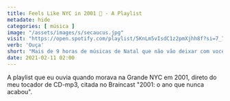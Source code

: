 ```yaml
---
title: Feels Like NYC in 2001 🗽 - A Playlist  
metadate: hide
categories: [ música ]
image: "/assets/images/s/secaucus.jpg"
visit: "https://open.spotify.com/playlist/5KnLm5vIsdC1z2pmXjhh8f?si=7_7g-6DYRya8bXl4xGMpxg"
verb: 'Ouça'
short: "Mais de 9 horas de músicas de Natal que não vão deixar com você com vontade de se matar"
date: 2021-02-11 02:00
---
```


A playlist que eu ouvia quando morava na Grande NYC em 2001, direto do meu tocador de CD-mp3, citada no Braincast "2001: o ano que nunca acabou".